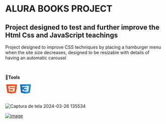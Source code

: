 <h1>ALURA BOOKS PROJECT</h1>
<h2>Project designed to test and further improve the
Html Css and JavaScript teachings </h2>
<p>Project designed to improve CSS techniques by placing a hamburger menu when the site size decreases, designed to be resizable with details of having an automatic carousel</p>

<div style="display: inline_block"><br>
  <p><b>🔨Tools</b>  </p>
  <img align="center" alt="Rafa-HTML" height="30" width="40" src="https://raw.githubusercontent.com/devicons/devicon/master/icons/html5/html5-original.svg">
  <img align="center" alt="Rafa-CSS" height="30" width="40" src="https://raw.githubusercontent.com/devicons/devicon/master/icons/css3/css3-original.svg">
</div><br>

![Captura de tela 2024-03-26 135534](https://github.com/maxdouglasb/aluraBook_mobileFirts/assets/141052087/40262aff-9f02-4f9b-a9b4-1bf53ba22e4f)

 <a href="https://maxdouglasb.github.io/aluraBook_mobileFirts/#" target="_blank">![image](https://github.com/maxdouglasb/canil_unigoias/assets/141052087/a8f9858f-b937-4843-a410-211516a9caf2)
</a>
